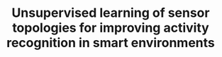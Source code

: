 ---
layout: post
title: "Unsupervised learning of sensor topologies for improving activity recognition in smart environments"
description: "There has been significant recent interest in sensing systems and ‘smart environments’, with a number of longitudinal studies in this area. Typically the goal of these studies is to develop methods to predict, at any one moment of time, the activity or activities that the resident(s) of the home are engaged in, which may in turn be used for determining normal or abnormal patterns of behaviour (e.g. in a health-care setting). Classification algorithms, such as Conditional Random Field (CRFs), typically consider sensor activations as features but these are often treated as if they were independent, which in general they are not. Our hypothesis is that learning patterns based on combinations of sensors will be more powerful than single sensors alone."
thumb_image: "2017/unsupervised/thumb.png"
bibtex: twomey2017unsupervised
draft: true
tags: ['2017']
---